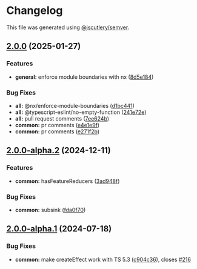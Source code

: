 # Changelog

This file was generated using [@jscutlery/semver](https://github.com/jscutlery/semver).

## [2.0.0](https://github.com/spierala/mini-rx-store/compare/common-2.0.0-alpha.2...common-2.0.0) (2025-01-27)


### Features

* **general:** enforce module boundaries with nx ([8d5e184](https://github.com/spierala/mini-rx-store/commit/8d5e18403f76bb0497ed7028786f4f1d5b21e3b9))


### Bug Fixes

* **all:** @nx/enforce-module-boundaries ([d1bc441](https://github.com/spierala/mini-rx-store/commit/d1bc441533afc2c473d12762632d72923464d4ca))
* **all:** @typescript-eslint/no-empty-function ([241e72e](https://github.com/spierala/mini-rx-store/commit/241e72e992ed56fec06de2bb2fcf51014e021cd3))
* **all:** pull request comments ([7ee624b](https://github.com/spierala/mini-rx-store/commit/7ee624bf7f089fbd7b92e45926ec05da620c13e8))
* **common:** pr comments ([e4e1e9f](https://github.com/spierala/mini-rx-store/commit/e4e1e9f6f43698419fc0e8d8a9bd8f9fe0961029))
* **common:** pr comments ([e271f2b](https://github.com/spierala/mini-rx-store/commit/e271f2b3c4e74815dd96362d3edbc4a37ee67042))

## [2.0.0-alpha.2](https://github.com/spierala/mini-rx-store/compare/common-2.0.0-alpha.1...common-2.0.0-alpha.2) (2024-12-11)


### Features

* **common:** hasFeatureReducers ([3ad948f](https://github.com/spierala/mini-rx-store/commit/3ad948f94d57a884b7a8e0d03d46f1caac26b22c))


### Bug Fixes

* **common:** subsink ([fda0f70](https://github.com/spierala/mini-rx-store/commit/fda0f70652e64cabdd1a3e39670745c878dd26d3))

## [2.0.0-alpha.1](https://github.com/spierala/mini-rx-store/compare/common-2.0.0-alpha.0...common-2.0.0-alpha.1) (2024-07-18)


### Bug Fixes

* **common:** make createEffect work with TS 5.3 ([c904c36](https://github.com/spierala/mini-rx-store/commit/c904c368378f11b9e2ba8b65429237eb3c6be543)), closes [#216](https://github.com/spierala/mini-rx-store/issues/216)
